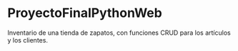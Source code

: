 # ProyectoFinalPythonWeb
 Inventario de una tienda de zapatos, con funciones CRUD para los artículos y los clientes.
